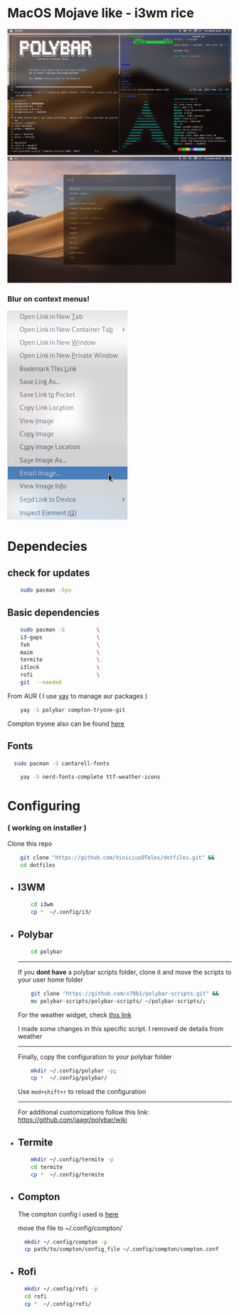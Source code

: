 # MacOS Mojave like - i3wm rice

![i3](/assets/ss1.png)
![rofi](/assets/ss2.png)

### Blur on context menus!

![context-menu](/assets/ss3.png)


# Dependecies
## check for updates
~~~ sh
    sudo pacman -Syu
~~~
## Basic dependencies

~~~ sh
    sudo pacman -S          \ 
    i3-gaps                 \ 
    feh                     \ 
    maim                    \ 
    termite                 \ 
    i3lock                  \ 
    rofi                    \ 
    git  --needed
~~~




From AUR ( I use [yay](https://github.com/Jguer/yay) to manage aur packages )
~~~ sh
    yay -S polybar compton-tryone-git
~~~
Compton tryone also can be found [here](https://github.com/tryone144/compton)


## Fonts
~~~sh
  sudo pacman -S cantarell-fonts
~~~ 

~~~ sh
    yay -S nerd-fonts-complete ttf-weather-icons
~~~


# Configuring
### ( working on installer )

Clone this repo
~~~ sh
    git clone "https://github.com/ViniciusOTeles/dotfiles.git" &&
    cd dotfiles
~~~

+ ##  I3WM
    ~~~ sh
        cd i3wm
        cp *  ~/.config/i3/
    ~~~
+ ## Polybar
    ~~~ sh
        cd polybar
    ~~~
    ---
    If you <b>dont have</b> a polybar scripts folder, clone it and move the scripts to your user home folder
    ~~~ sh
        git clone "https://github.com/x70b1/polybar-scripts.git" &&
        mv polybar-scripts/polybar-scripts/ ~/polybar-scripts/;
    ~~~
    For the weather widget, check [this link](https://github.com/x70b1/polybar-scripts/tree/master/polybar-scripts/openweathermap-detailed)
    
    I made some changes in this specific script. I removed de details from weather

    ---
    Finally, copy the configuration to your polybar folder
    ~~~ sh
        mkdir ~/.config/polybar -p;
        cp *  ~/.config/polybar/
    ~~~
    Use `mod+shift+r` to reload the configuration

    ---
    For additional customizations follow this link: https://github.com/jaagr/polybar/wiki

+ ## Termite
    ~~~ sh
        mkdir ~/.config/termite -p
        cd termite
        cp *  ~/.config/termite 
    ~~~

+  ## Compton
    The compton config i used is [here](https://gitlab.riksolo.com/riksolo/dotfiles/blob/master/.config/compton.conf)

    move the file to ~/.config/compton/

    ~~~sh
      mkdir ~/.config/compton -p
      cp path/to/compton/config_file ~/.config/compton/compton.conf
    ~~~
+ ## Rofi
    ~~~sh
      mkdir ~/.config/rofi -p
      cd rofi
      cp *  ~/.config/rofi/
    ~~~